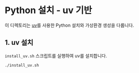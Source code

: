 # Python 설치 - uv 기반

이 디렉토리는 [uv](https://github.com/astral-sh/uv)를 사용한 Python 설치와 가상환경 생성을 다룹니다.

## 1. uv 설치

`install_uv.sh` 스크립트를 실행하여 uv를 설치합니다.

```bash
./install_uv.sh
```
